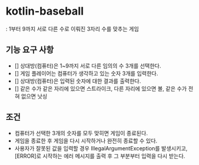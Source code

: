 # kotlin-baseball
: 1부터 9까지 서로 다른 수로 이뤄진 3자리 수를 맞추는 게임

## 기능 요구 사항
- [] 상대방(컴퓨터)은 1~9까지 서로 다른 임의의 수 3개를 선택한다.
- [] 게임 플레이어는 컴퓨터가 생각하고 있는 숫자 3개를 입력한다.
- [] 상대방(컴퓨터)은 입력된 숫자에 대한 결과를 출력한다.
- [] 같은 수가 같은 자리에 있으면 스트라이크, 다른 자리에 있으면 볼, 같은 수가 전혀 없으면 낫싱

## 조건
- 컴퓨터가 선택한 3개의 숫자를 모두 맞히면 게임이 종료된다.
- 게임을 종료한 후 게임을 다시 시작하거나 완전히 종료할 수 있다.
- 사용자가 잘못된 값을 입력할 경우 IllegalArgumentException를 발생시키고, [ERROR]로 시작하는 에러 메시지를 출력 후 그 부분부터 입력을 다시 받는다.